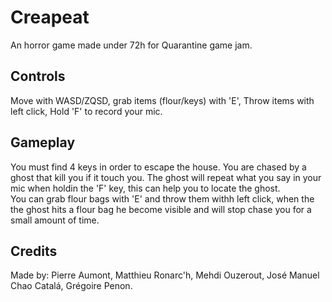 # Creapeat

An horror game made under 72h for Quarantine game jam.

## Controls

Move with WASD/ZQSD, grab items (flour/keys) with 'E', Throw items with left click, Hold 'F' to record your mic.

## Gameplay

You must find 4 keys in order to escape the house. You are chased by a ghost that kill you if it touch you. The ghost will repeat what you say in your mic when holdin the 'F' key, this can help you to locate the ghost.  
You can grab flour bags with 'E' and throw them withh left click, when the the ghost hits a flour bag he become visible and will stop chase you for a small amount of time.

## Credits
Made by: Pierre Aumont, Matthieu Ronarc'h, Mehdi Ouzerout, José Manuel Chao Catalá, Grégoire Penon.


